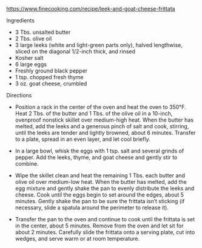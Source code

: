 https://www.finecooking.com/recipe/leek-and-goat-cheese-frittata

Ingredients
- 3 Tbs. unsalted butter
- 2 Tbs. olive oil
- 3 large leeks (white and light-green parts only), halved lengthwise, sliced on the diagonal 1/2-inch thick, and rinsed
- Kosher salt
- 6 large eggs
- Freshly ground black pepper
- 1 tsp. chopped fresh thyme
- 3 oz. goat cheese, crumbled

Directions
- Position a rack in the center of the oven and heat the oven to 350°F.
Heat 2 Tbs. of the butter and 1 Tbs. of the olive oil in a 10-inch, ovenproof nonstick skillet over medium-high heat. When the butter has melted, add the leeks and a generous pinch of salt and cook, stirring, until the leeks are tender and lightly browned, about 6 minutes. Transfer to a plate, spread in an even layer, and let cool briefly.

- In a large bowl, whisk the eggs with 1 tsp. salt and several grinds of pepper. Add the leeks, thyme, and goat cheese and gently stir to combine.
- Wipe the skillet clean and heat the remaining 1 Tbs. each butter and olive oil over medium-low heat. When the butter has melted, add the egg mixture and gently shake the pan to evenly distribute the leeks and cheese. Cook until the eggs begin to set around the edges, about 5 minutes. Gently shake the pan to be sure the frittata isn’t sticking (if necessary, slide a spatula around the perimeter to release it).
- Transfer the pan to the oven and continue to cook until the frittata is set in the center, about 5 minutes. Remove from the oven and let sit for about 2 minutes. Carefully slide the frittata onto a serving plate, cut into wedges, and serve warm or at room temperature.

